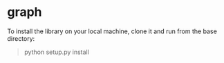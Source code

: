 # graph

To install the library on your local machine, clone it and run from the base directory:

> python setup.py install
